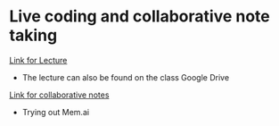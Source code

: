 # Live coding and collaborative note taking

[Link for Lecture](https://docs.google.com/document/d/1JrDwRmkj15hu6cHJHTy6A6ODMMxXw5nMCat8eek90yk/edit?usp=sharing)
* The lecture can also be found on the class Google Drive

[Link for collaborative notes](https://mem.ai/m/b40dYyAtgb63KTsEIP1W)
* Trying out Mem.ai 
